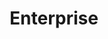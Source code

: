 ---
order: 2
title: "Enterprise"
description: "Best suited for large teams."
features:   [{ title: "Free forever", included: true },
            {  title:  "Create unlimited sitemaps", included: true },
            {  title: "Unlimited Exports", included: true }, 
            {  title: "Use templates", included: true},
            {  title: "Shared workspaces", included: false},
            {  title: "Up to 25 organization spaces", included: false},
            {  title: "API access", included: false}]
monthly_price_usd: 24.99
monthly_price_gbp: 19.99
createdAt: "Mar 23, 2023"
LastEdit: "Mar 23, 2023"
---